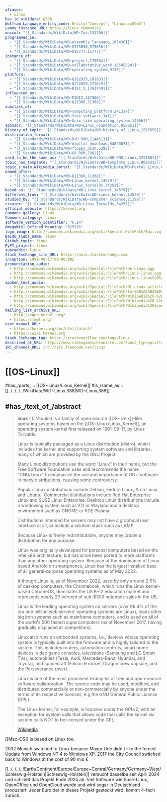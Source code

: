 ```yaml
---
aliases:
  - Linux
has_id_wikidata: Q388
Wolfram_Language_entity_code: Entity["Concept", "Linux::x59m3"]
Lemmy_instance_URL: https://linux.community
mascot: "[[_Standards/WikiData/WD~Tux,131200]]"
programmed_in:
  - "[[_Standards/WikiData/WD~assembly_language,165436]]"
  - "[[_Standards/WikiData/WD~Q575650,575650]]"
  - "[[_Standards/WikiData/WD~Q15777,15777]]"
instance_of:
  - "[[_Standards/WikiData/WD~project,170584]]"
  - "[[_Standards/WikiData/WD~collaborative_work,15545584]]"
  - "[[_Standards/WikiData/WD~operating_system,9135]]"
platform:
  - "[[_Standards/WikiData/WD~Q182933,182933]]"
  - "[[_Standards/WikiData/WD~Q272629,272629]]"
  - "[[_Standards/WikiData/WD~RISC_V,17637401]]"
influenced_by:
  - "[[_Standards/WikiData/WD~MINIX,187906]]"
  - "[[_Standards/WikiData/WD~Q11368,11368]]"
subclass_of:
  - "[[_Standards/WikiData/WD~computing_platform,241317]]"
  - "[[_Standards/WikiData/WD~free_software,341]]"
  - "[[_Standards/WikiData/WD~Unix_like_operating_system,14656]]"
sponsor: "[[_Standards/WikiData/WD~Linux_Foundation,858851]]"
history_of_topic: "[[_Standards/WikiData/WD~history_of_Linux,1517650]]"
distribution_format:
  - "[[_Standards/WikiData/WD~DVD_ROM,2144513]]"
  - "[[_Standards/WikiData/WD~digital_download,54820071]]"
  - "[[_Standards/WikiData/WD~floppy_disk,5293]]"
  - "[[_Standards/WikiData/WD~CD_ROM,7982]]"
said_to_be_the_same_as: "[[_Standards/WikiData/WD~GNU_Linux,3251801]]"
topic_has_template: "[[_Standards/WikiData/WD~Template_Linux,8084313]]"
topic_s_main_Wikimedia_portal: "[[_Standards/WikiData/WD~Portal_Linux,8210921]]"
named_after:
  - "[[_Standards/WikiData/WD~Q11368,11368]]"
  - "[[_Standards/WikiData/WD~Linux_kernel,14579]]"
  - "[[_Standards/WikiData/WD~Linus_Torvalds,34253]]"
based_on: "[[_Standards/WikiData/WD~Linux_kernel,14579]]"
different_from: "[[_Standards/WikiData/WD~Linux_kernel,14579]]"
studied_by: "[[_Standards/WikiData/WD~computer_science,21198]]"
creator: "[[_Standards/WikiData/WD~Linus_Torvalds,34253]]"
official_website: https://kernel.org
Commons_gallery: Linux
Commons_category: Linux
software_version_identifier: "6.14"
OmegaWiki_Defined_Meaning: "525916"
logo_image: http://commons.wikimedia.org/wiki/Special:FilePath/Tux.svg
Baidu_Tieba_name: linux
GitHub_topic: linux
PyPI_project: linux
subreddit: linux
Stack_Exchange_site_URL: https://unix.stackexchange.com
inception: 1991-09-17T00:00:00Z
pronunciation_audio:
  - http://commons.wikimedia.org/wiki/Special:FilePath/De-Linux.ogg
  - http://commons.wikimedia.org/wiki/Special:FilePath/Linus-linux.ogg
  - http://commons.wikimedia.org/wiki/Special:FilePath/Linus-linux%20%28swedish%29.ogg
spoken_text_audio:
  - http://commons.wikimedia.org/wiki/Special:FilePath/Nl-Linux-article.ogg
  - http://commons.wikimedia.org/wiki/Special:FilePath/Ta-%E0%AE%B2%E0%AE%BF%E0%AE%A9%E0%AE%95%E0%AF%8D%E0%AE%9A%E0%AF%81.ogg
  - http://commons.wikimedia.org/wiki/Special:FilePath/Wikipedia%20-%20Linux%20%28gesprochene%20Wikipedia%20mit%20KI-Stimme%29.mp3
  - http://commons.wikimedia.org/wiki/Special:FilePath/Wikipedia%20-%20Linux%20%28spoken%20Wikipedia%20using%20AI-generated%20voice%29.opus
  - http://commons.wikimedia.org/wiki/Special:FilePath/Wikipedia%20Spanish%20Article%20GNU%20Linux%20id%2025740860.wav
mailing_list_archive_URL:
  - http://vger.kernel.org/
  - https://lkml.org/
user_manual_URL:
  - https://kernel.org/doc/html/latest/
  - https://wiki.kernel.org
Stack_Exchange_tag: https://stackoverflow.com/tags/linux
described_at_URL: https://www.videogameschronicle.com/?post_type=platforms&p=417
IRC_channel_URL: irc://irc.freenode.net/linux
---
```


# [[OS~Linux]] 

#has_/parts_ :: [[OS~Linux/Linux_Kernel]] 
#is_/same_as :: [[../../../../WikiData/WD~Linux,388|WD~Linux,388]] 

## #has_/text_of_/abstract 

> **linux** ( LIN-uuks) is a family of open-source [[OS~Unix]]-like operating systems 
> based on the [[OS~Linux/Linux_Kernel]], an operating system kernel first released on 1991-09-17, 
> by Linus Torvalds. 
> 
> Linux is typically packaged as a Linux distribution (distro), 
> which includes the kernel and supporting system software and libraries, 
> many of which are provided by the GNU Project. 
> 
> Many Linux distributions use the word "Linux" in their name, 
> but the Free Software Foundation uses and recommends the name "GNU/Linux" 
> to emphasize the use and importance of GNU software in many distributions, 
> causing some controversy.
> 
> Popular Linux distributions include Debian, Fedora Linux, Arch Linux, and Ubuntu. 
> Commercial distributions include Red Hat Enterprise Linux and SUSE Linux Enterprise. 
> Desktop Linux distributions include a windowing system such as X11 or Wayland 
> and a desktop environment such as GNOME or KDE Plasma. 
> 
> Distributions intended for servers may not have a graphical user interface at all, 
> or include a solution stack such as LAMP. 
> 
> Because Linux is freely redistributable, anyone may create a distribution for any purpose.
> 
> Linux was originally developed for personal computers based on the Intel x86 architecture, 
> but has since been ported to more platforms than any other operating system. 
> Because of the dominance of Linux-based Android on smartphones, 
> Linux has the largest installed base of all general-purpose operating systems as of May 2022. 
> 
> Although Linux is, as of November 2022, used by only around 2.6% of desktop computers, 
> the Chromebook, which runs the Linux kernel-based ChromeOS, 
> dominates the US K–12 education market 
> and represents nearly 20 percent of sub-$300 notebook sales in the US. 
> 
> Linux is the leading operating system on servers 
> (over 96.4% of the top one million web servers' operating systems are Linux), 
> leads other big iron systems such as mainframe computers, 
> and is used on all of the world's 500 fastest supercomputers 
> (as of November 2017, having gradually displaced all competitors).
> 
> Linux also runs on embedded systems, 
> i.e., devices whose operating system is typically built into the firmware 
> and is highly tailored to the system. 
> This includes routers, automation controls, smart home devices, video game consoles, televisions (Samsung and LG Smart TVs), automobiles (Tesla, Audi, Mercedes-Benz, Hyundai, and Toyota), and spacecraft (Falcon 9 rocket, Dragon crew capsule, and the Perseverance rover).
>
> Linux is one of the most prominent examples of free and open-source software collaboration. 
> The source code may be used, modified, and distributed commercially or non-commercially 
> by anyone under the terms of its respective licenses, e.g the GNU General Public License (GPL). 
> 
> The Linux kernel, for example, is licensed under the GPLv2, 
> with an exception for system calls that allows code that calls the kernel via system calls 
> NOT to be licensed under the GPL.
>
> [Wikipedia](https://en.wikipedia.org/wiki/Linux)  


[[Mac-OS]] is based on Linux too. 


2002 Munich switched to Linux because Mayor Ude didn't like the forced Update from Windows NT 4 to Windows XP. 
2017 the City Council switched back to Windows at the cost of 90 mio € 

[[../../../../Earth/Continent/Europe/Europe~Central/Germany/Germany~West/Schleswig-Holstein|Schleswig-Holstein]] versucht dasselbe seit April 2024 und schließt das Projekt Ende 2025 ab. 
Viel Software wie Suse-Linux, OpenOffice und OpenCloud wurde und wird sogar in Deutschland produziert. 
Jeder Euro der in dieses Projekt gesteckt wird, kommt 4-fach zurück. 



